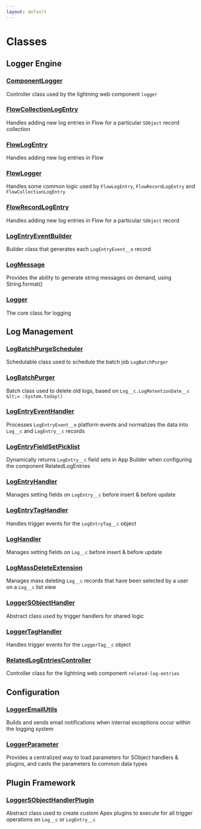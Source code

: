 ```yaml
---
layout: default
---
```


# Classes

## Logger Engine

### [ComponentLogger](logger-engine/ComponentLogger)

Controller class used by the lightning web component `logger`

### [FlowCollectionLogEntry](logger-engine/FlowCollectionLogEntry)

Handles adding new log entries in Flow for a particular `SObject` record collection

### [FlowLogEntry](logger-engine/FlowLogEntry)

Handles adding new log entries in Flow

### [FlowLogger](logger-engine/FlowLogger)

Handles some common logic used by `FlowLogEntry`, `FlowRecordLogEntry` and `FlowCollectionLogEntry`

### [FlowRecordLogEntry](logger-engine/FlowRecordLogEntry)

Handles adding new log entries in Flow for a particular `SObject` record

### [LogEntryEventBuilder](logger-engine/LogEntryEventBuilder)

Builder class that generates each `LogEntryEvent__e` record

### [LogMessage](logger-engine/LogMessage)

Provides the ability to generate string messages on demand, using String.format()

### [Logger](logger-engine/Logger)

The core class for logging

## Log Management

### [LogBatchPurgeScheduler](log-management/LogBatchPurgeScheduler)

Schedulable class used to schedule the batch job `LogBatchPurger`

### [LogBatchPurger](log-management/LogBatchPurger)

Batch class used to delete old logs, based on `Log__c.LogRetentionDate__c &lt;= :System.today()`

### [LogEntryEventHandler](log-management/LogEntryEventHandler)

Processes `LogEntryEvent__e` platform events and normalizes the data into `Log__c` and `LogEntry__c` records

### [LogEntryFieldSetPicklist](log-management/LogEntryFieldSetPicklist)

Dynamically returns `LogEntry__c` field sets in App Builder when configuring the component RelatedLogEntries

### [LogEntryHandler](log-management/LogEntryHandler)

Manages setting fields on `LogEntry__c` before insert &amp; before update

### [LogEntryTagHandler](log-management/LogEntryTagHandler)

Handles trigger events for the `LogEntryTag__c` object

### [LogHandler](log-management/LogHandler)

Manages setting fields on `Log__c` before insert &amp; before update

### [LogMassDeleteExtension](log-management/LogMassDeleteExtension)

Manages mass deleting `Log__c` records that have been selected by a user on a `Log__c` list view

### [LoggerSObjectHandler](log-management/LoggerSObjectHandler)

Abstract class used by trigger handlers for shared logic

### [LoggerTagHandler](log-management/LoggerTagHandler)

Handles trigger events for the `LoggerTag__c` object

### [RelatedLogEntriesController](log-management/RelatedLogEntriesController)

Controller class for the lightning web component `related-log-entries`

## Configuration

### [LoggerEmailUtils](configuration/LoggerEmailUtils)

Builds and sends email notifications when internal exceptions occur within the logging system

### [LoggerParameter](configuration/LoggerParameter)

Provides a centralized way to load parameters for SObject handlers &amp; plugins, and casts the parameters to common data types

## Plugin Framework

### [LoggerSObjectHandlerPlugin](plugin-framework/LoggerSObjectHandlerPlugin)

Abstract class used to create custom Apex plugins to execute for all trigger operations on `Log__c` or `LogEntry__c`
